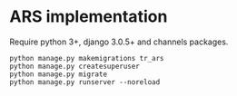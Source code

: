 ARS implementation
==================

Require python 3+, django 3.0.5+ and channels packages.

```
python manage.py makemigrations tr_ars
python manage.py createsuperuser
python manage.py migrate
python manage.py runserver --noreload
```

